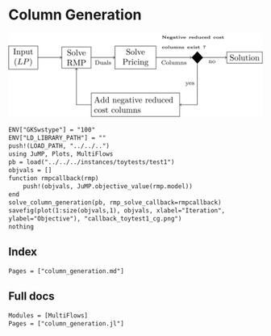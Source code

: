 # Column Generation

![Column Generation](../assets/img/cg.png)


```@eval
ENV["GKSwstype"] = "100"
ENV["LD_LIBRARY_PATH"] = ""
push!(LOAD_PATH, "../../..")
using JuMP, Plots, MultiFlows
pb = load("../../../instances/toytests/test1")
objvals = []
function rmpcallback(rmp)
    push!(objvals, JuMP.objective_value(rmp.model))
end
solve_column_generation(pb, rmp_solve_callback=rmpcallback)
savefig(plot(1:size(objvals,1), objvals, xlabel="Iteration", ylabel="Objective"), "callback_toytest1_cg.png")
nothing
```




## Index

```@index
Pages = ["column_generation.md"]
```

## Full docs

```@autodocs
Modules = [MultiFlows]
Pages = ["column_generation.jl"]

```

